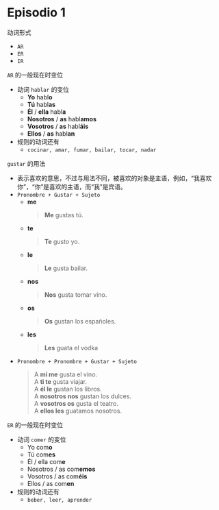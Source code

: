 # Episodio 1

动词形式
- `AR`
- `ER`
- `IR`

`AR` 的一般现在时变位
- 动词 `hablar` 的变位
  - **Yo** habl**o**
  - **Tú** habl**as**
  - **Él** / **ella** habl**a**
  - **Nosotros** / **as** habl**amos**
  - **Vosotros** / **as** habl**áis**
  - **Ellos** / **as** habl**an**
- 规则的动词还有
  - `cocinar, amar, fumar, bailar, tocar, nadar`

`gustar` 的用法
- 表示喜欢的意思，不过与用法不同，被喜欢的对象是主语，例如，“我喜欢你”，“你”是喜欢的主语，而“我”是宾语。
- `Pronombre + Gustar + Sujeto`
  - **me**
    > **Me** gustas tú.
  - **te**
    > **Te** gusto yo.
  - **le**
    > **Le** gusta bailar.
  - **nos**
    > **Nos** gusta tomar vino.
  - **os**
    > **Os** gustan los españoles.
  - **les**
    > **Les** guata el vodka
- `Pronombre + Pronombre + Gustar + Sujeto`
  > A **mí me** gusta el vino. <br>
  > A **ti te** gusta viajar. <br>
  > A **él le** gustan los libros. <br>
  > A **nosotros nos** gustan los dulces. <br>
  > A **vosotros os** gusta el teatro. <br>
  > A **ellos les** guatamos nosotros. <br>

`ER` 的一般现在时变位
- 动词 `comer` 的变位
  - Yo com**o**
  - Tú com**es**
  - Él / ella com**e**
  - Nosotros / as com**emos**
  - Vosotros / as com**éis**
  - Ellos / as com**en**
- 规则的动词还有
  - `beber, leer, aprender`
